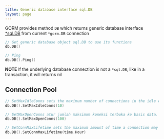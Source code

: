 ```yaml
---
title: Generic database interface sql.DB
layout: page
---
```

GORM provides method `DB` which returns generic database interface [*sql.DB](http://golang.org/pkg/database/sql/#DB) from current `*gorm.DB` connection

```go
// Get generic database object sql.DB to use its functions
db.DB()

// Ping
db.DB().Ping()
```

**NOTE** If the underlying database connection is not a `*sql.DB`, like in a transaction, it will returns nil

## Connection Pool

```go
// SetMaxIdleConns sets the maximum number of connections in the idle connection pool.
db.DB().SetMaxIdleConns(10)

// SetMaxOpenConns atur jumlah maksimum koneksi terbuka ke basis data.
db.DB().SetMaxOpenConns(100)

// SetConnMaxLifetime sets the maximum amount of time a connection may be reused.
db.DB().SetConnMaxLifetime(time.Hour)
```